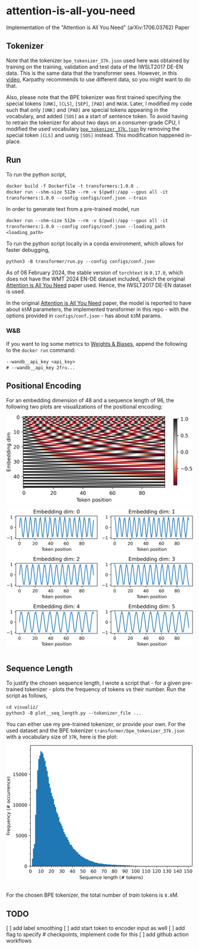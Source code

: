 # attention-is-all-you-need
Implementation of the "Attention is All You Need" (arXiv:1706.03762) Paper

## Tokenizer
Note that the tokenizer `bpe_tokenizer_37k.json` used here was obtained by training on the training, validation and test data of the IWSLT2017 DE-EN data. This is the same data that the transformer sees. However, in this [video](https://www.youtube.com/watch?v=zduSFxRajkE), Karpathy recommends to use different data, so you might want to do that.

Also, please note that the BPE tokenizer was first trained specifying the special tokens `[UNK]`, `[CLS]`, `[SEP]`, `[PAD]` and `MASK`. Later, I modified my code such that only `[UNK]` and `[PAD]` are special tokens appearing in the vocabulary, and added `[SOS]` as a start of sentence token. To avoid having to retrain the tokenizer for about two days on a consumer-grade CPU, I modified the used vocabulary [`bpe_tokenizer_37k.json`](transformer/bpe_tokenizer_37k.json) by removing the special token `[CLS]` and usnig `[SOS]` instead. This modification happened in-place.

## Run
To run the python script,
```
docker build -f Dockerfile -t transformers:1.0.0 .
docker run --shm-size 512m --rm -v $(pwd):/app --gpus all -it transformers:1.0.0 --config configs/conf.json --train
```
In order to generate text from a pre-trained model, run
```
docker run --shm-size 512m --rm -v $(pwd):/app --gpus all -it transformers:1.0.0 --config configs/conf.json --loading_path <loading_path>
```
To run the python script locally in a conda environment, which allows for faster debugging,
```
python3 -B transformer/run.py --config configs/conf.json
```
As of 08 February 2024, the stable version of `torchtext` is `0.17.0`, which does not have the WMT 2024 EN-DE dataset included, which the original [Attention is All You Need](http://arxiv.org/abs/1706.03762) paper used. Hence, the IWSLT2017 DE-EN dataset is used.

In the original [Attention is All You Need](http://arxiv.org/abs/1706.03762) paper, the model is reported to have about `65`M parameters, the implemented transformer in this repo - with the options provided in `configs/conf.json` - has about `63`M params.

### W&B
If you want to log some metrics to [Weights & Biases](https://wandb.ai/), append the following to the `docker run` command:
```
--wandb__api_key <api_key>
# --wandb__api_key 2fru...
```

## Positional Encoding
For an embedding dimension of $48$ and a sequence length of $96$, the following two plots are visualizations of the positional encoding:

<div style="display: flex; justify-content: center;">
    <img src="visualiz/positional_encoding_all_embedding_dims.png" alt="Description" width="600"/>
</div>
<br>

<div style="display: flex; justify-content: center;">
    <img src="visualiz/positional_encoding_few_embedding_dims.png" alt="Description" width="600"/>
</div>
<br>


## Sequence Length
To justify the chosen sequence length, I wrote a script that - for a given pre-trained tokenizer - plots the frequency of tokens vs their number.
Run the script as follows,
```
cd visualiz/
python3 -B plot__seq_length.py --tokenizer_file ...
```
You can either use my pre-trained tokenizer, or provide your own. For the used dataset and the BPE tokenizer `transformer/bpe_tokenizer_37k.json` with a vocabulary size of `37`k, here is the plot:

<div style="display: flex; justify-content: center;">
    <img src="visualiz/seq_lengths_37k.png" alt="Description" width="600"/>
</div>
<br>

For the chosen BPE tokenizer, the total number of *train* tokens is `8.8`M.

## TODO
[ ] add label smoothing
[ ] add start token to encoder input as well
[ ] add flag to specify # checkpoints, implement code for this
[ ] add github action workflows
